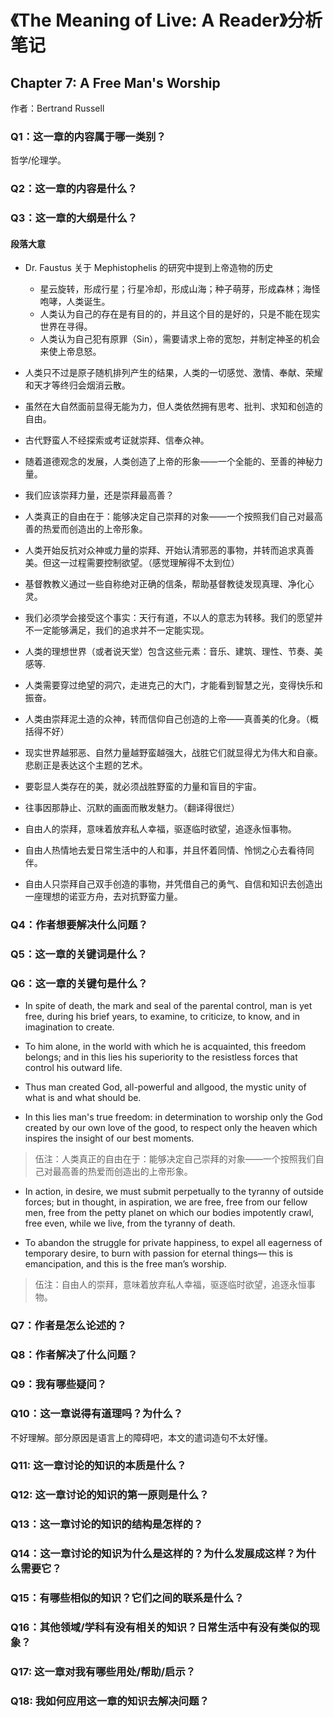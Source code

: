 # 《The Meaning of Live: A Reader》分析笔记

## Chapter 7: A Free Man's Worship

作者：Bertrand Russell

### Q1：这一章的内容属于哪一类别？

哲学/伦理学。

### Q2：这一章的内容是什么？

### Q3：这一章的大纲是什么？

#### 段落大意

- Dr. Faustus 关于 Mephistophelis 的研究中提到上帝造物的历史
  - 星云旋转，形成行星；行星冷却，形成山海；种子萌芽，形成森林；海怪咆哮，人类诞生。
  - 人类认为自己的存在是有目的的，并且这个目的是好的，只是不能在现实世界在寻得。
  - 人类认为自己犯有原罪（Sin），需要请求上帝的宽恕，并制定神圣的机会来使上帝息怒。

- 人类只不过是原子随机排列产生的结果，人类的一切感觉、激情、奉献、荣耀和天才等终归会烟消云散。

- 虽然在大自然面前显得无能为力，但人类依然拥有思考、批判、求知和创造的自由。

- 古代野蛮人不经探索或考证就崇拜、信奉众神。

- 随着道德观念的发展，人类创造了上帝的形象——一个全能的、至善的神秘力量。

- 我们应该崇拜力量，还是崇拜最高善？

- 人类真正的自由在于：能够决定自己崇拜的对象——一个按照我们自己对最高善的热爱而创造出的上帝形象。

- 人类开始反抗对众神或力量的崇拜、开始认清邪恶的事物，并转而追求真善美。但这一过程需要控制欲望。（感觉理解得不太到位）

- 基督教教义通过一些自称绝对正确的信条，帮助基督教徒发现真理、净化心灵。

- 我们必须学会接受这个事实：天行有道，不以人的意志为转移。我们的愿望并不一定能够满足，我们的追求并不一定能实现。

- 人类的理想世界（或者说天堂）包含这些元素：音乐、建筑、理性、节奏、美感等.

- 人类需要穿过绝望的洞穴，走进克己的大门，才能看到智慧之光，变得快乐和振奋。

- 人类由崇拜泥土造的众神，转而信仰自己创造的上帝——真善美的化身。（概括得不好）

- 现实世界越邪恶、自然力量越野蛮越强大，战胜它们就显得尤为伟大和自豪。悲剧正是表达这个主题的艺术。

- 要彰显人类存在的美，就必须战胜野蛮的力量和盲目的宇宙。

- 往事因那静止、沉默的画面而散发魅力。（翻译得很烂）

- 自由人的崇拜，意味着放弃私人幸福，驱逐临时欲望，追逐永恒事物。

- 自由人热情地去爱日常生活中的人和事，并且怀着同情、怜悯之心去看待同伴。

- 自由人只崇拜自己双手创造的事物，并凭借自己的勇气、自信和知识去创造出一座理想的诺亚方舟，去对抗野蛮力量。

### Q4：作者想要解决什么问题？

### Q5：这一章的关键词是什么？

### Q6：这一章的关键句是什么？

- In spite of death, the mark and seal of the parental control,
  man is yet free, during his brief years, to examine, to criticize, to know, and in imagination to create.

- To him alone, in the world with which he is acquainted, this freedom belongs;
  and in this lies his superiority to the resistless forces that control his outward life.

- Thus man created God, all-powerful and allgood, the mystic unity of what is and what should be.

- In this lies man's true freedom:
  in determination to worship only the God created by our own love of the good,
  to respect only the heaven which inspires the insight of our best moments.

> 伍注：人类真正的自由在于：能够决定自己崇拜的对象——一个按照我们自己对最高善的热爱而创造出的上帝形象。

- In action, in desire, we must submit perpetually to the tyranny of outside forces;
  but in thought, in aspiration, we are free, free from our fellow men, free from the petty planet on which our bodies impotently crawl,
  free even, while we live, from the tyranny of death.

- To abandon the struggle for private happiness,
  to expel all eagerness of temporary desire,
  to burn with passion for eternal things—
  this is emancipation, and this is the free man’s worship.

> 伍注：自由人的崇拜，意味着放弃私人幸福，驱逐临时欲望，追逐永恒事物。

### Q7：作者是怎么论述的？

### Q8：作者解决了什么问题？

### Q9：我有哪些疑问？

### Q10：这一章说得有道理吗？为什么？

不好理解。部分原因是语言上的障碍吧，本文的遣词造句不太好懂。

### Q11: 这一章讨论的知识的本质是什么？

### Q12: 这一章讨论的知识的第一原则是什么？

### Q13：这一章讨论的知识的结构是怎样的？

### Q14：这一章讨论的知识为什么是这样的？为什么发展成这样？为什么需要它？

### Q15：有哪些相似的知识？它们之间的联系是什么？

### Q16：其他领域/学科有没有相关的知识？日常生活中有没有类似的现象？

### Q17: 这一章对我有哪些用处/帮助/启示？

### Q18: 我如何应用这一章的知识去解决问题？

